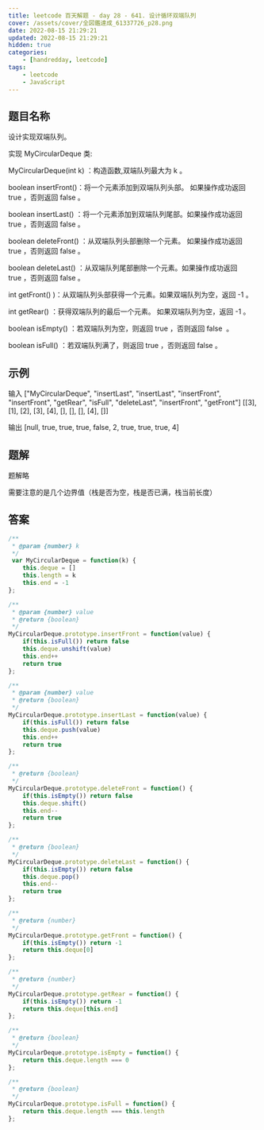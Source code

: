```yaml
---
title: leetcode 百天解题 - day 28 - 641. 设计循环双端队列
cover: /assets/cover/全図鑑達成_61337726_p28.png
date: 2022-08-15 21:29:21
updated: 2022-08-15 21:29:21
hidden: true
categories:
    - [handredday, leetcode]
tags:
    - leetcode
    - JavaScript
---
```


## 题目名称

设计实现双端队列。

实现 MyCircularDeque 类:

MyCircularDeque(int k) ：构造函数,双端队列最大为 k 。

boolean insertFront()：将一个元素添加到双端队列头部。 如果操作成功返回 true ，否则返回 false 。

boolean insertLast() ：将一个元素添加到双端队列尾部。如果操作成功返回 true ，否则返回 false 。

boolean deleteFront() ：从双端队列头部删除一个元素。 如果操作成功返回 true ，否则返回 false 。

boolean deleteLast() ：从双端队列尾部删除一个元素。如果操作成功返回 true ，否则返回 false 。

int getFront() )：从双端队列头部获得一个元素。如果双端队列为空，返回 -1 。

int getRear() ：获得双端队列的最后一个元素。 如果双端队列为空，返回 -1 。

boolean isEmpty() ：若双端队列为空，则返回 true ，否则返回 false  。

boolean isFull() ：若双端队列满了，则返回 true ，否则返回 false 。

## 示例

输入
["MyCircularDeque", "insertLast", "insertLast", "insertFront", "insertFront", "getRear", "isFull", "deleteLast", "insertFront", "getFront"]
[[3], [1], [2], [3], [4], [], [], [], [4], []]

输出
[null, true, true, true, false, 2, true, true, true, 4]

## 题解

题解略

需要注意的是几个边界值（栈是否为空，栈是否已满，栈当前长度）

## 答案

~~~js
/**
 * @param {number} k
 */
 var MyCircularDeque = function(k) {
    this.deque = []
    this.length = k
    this.end = -1
};

/** 
 * @param {number} value
 * @return {boolean}
 */
MyCircularDeque.prototype.insertFront = function(value) {
    if(this.isFull()) return false
    this.deque.unshift(value)
    this.end++
    return true
};

/** 
 * @param {number} value
 * @return {boolean}
 */
MyCircularDeque.prototype.insertLast = function(value) {
    if(this.isFull()) return false
    this.deque.push(value)
    this.end++
    return true
};

/**
 * @return {boolean}
 */
MyCircularDeque.prototype.deleteFront = function() {
    if(this.isEmpty()) return false
    this.deque.shift()
    this.end--
    return true
};

/**
 * @return {boolean}
 */
MyCircularDeque.prototype.deleteLast = function() {
    if(this.isEmpty()) return false
    this.deque.pop()
    this.end--
    return true
};

/**
 * @return {number}
 */
MyCircularDeque.prototype.getFront = function() {
    if(this.isEmpty()) return -1
    return this.deque[0]
};

/**
 * @return {number}
 */
MyCircularDeque.prototype.getRear = function() {
    if(this.isEmpty()) return -1
    return this.deque[this.end]
};

/**
 * @return {boolean}
 */
MyCircularDeque.prototype.isEmpty = function() {
    return this.deque.length === 0
};

/**
 * @return {boolean}
 */
MyCircularDeque.prototype.isFull = function() {
    return this.deque.length === this.length
};
~~~

